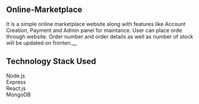 **Online-Marketplace**
-----------------------------------------------------------------------------------------------------------------------------------------  

It is a simple online marketplace website along with features like Account Creation, Payment and Admin panel for maintance. User can place orde through website.  Order number and order details as well as number of stock will be updated on fronten.__

**Technology Stack Used**
-----------------------------------------------------------------------------------------------------------------------------------------
Node.js  
Express  
React.js  
MongoDB
